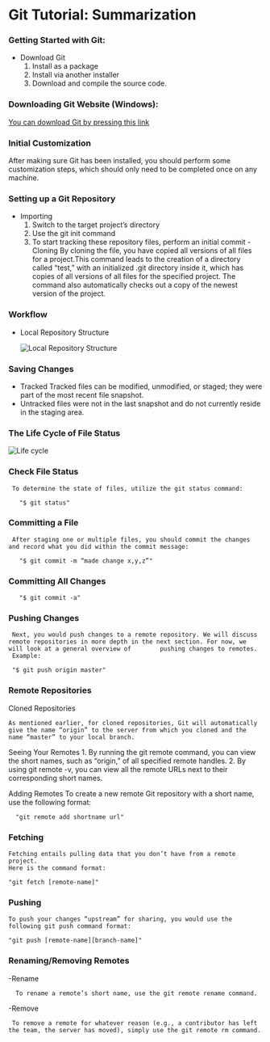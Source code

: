 # Git Tutorial: Summarization
### Getting Started with Git:
- Download Git
  1. Install as a package
  2. Install via another installer
  3. Download and compile the source code.
### Downloading Git Website (Windows):

[You can download Git by pressing this link](http://git-scm.com/download/win)

### Initial Customization
  After making sure Git has been installed, you should perform some customization steps, which should only need to be completed once on any machine.
  
  
  
  ### Setting up a Git Repository
   - Importing
     1. Switch to the target project’s directory
     2. Use the git init command
     3. To start tracking these repository files, perform an initial commit
    - Cloning
     By cloning the file, you have copied all versions of all files for a project.This command leads to the creation of a directory called “test,” with an initialized .git              directory inside it, which has copies of all versions of all files for the specified project. The command also automatically checks out a copy of the newest version of the        project.
     
     
   ### Workflow
   - Local Repository Structure
   
     ![Local Repository Structure](https://image.slidesharecdn.com/gitbranchstregagycasestudywoogenius-140314152231-phpapp01/95/git-branch-stregagy-case-study-2-638.jpg?cb=1413975847)


### Saving Changes
   - Tracked 
     Tracked files can be modified, unmodified, or staged; they were part of the most recent file snapshot.
   - Untracked 
     files were not in the last snapshot and do not currently reside in the staging area.


### The Life Cycle of File Status

   ![Life cycle](https://files.speakerdeck.com/presentations/238e9010b7930131988a16de6c2ebfa3/slide_11.jpg)
   
 ### Check File Status
     To determine the state of files, utilize the git status command:
     
       "$ git status"
       
 ### Committing a File
     After staging one or multiple files, you should commit the changes and record what you did within the commit message:
     
       "$ git commit -m “made change x,y,z”"
 ### Committing All Changes
 
       "$ git commit -a"
 ### Pushing Changes
     Next, you would push changes to a remote repository. We will discuss remote repositories in more depth in the next section. For now, we will look at a general overview of        pushing changes to remotes.
     Example:
     
     "$ git push origin master"
     
     
 ### Remote Repositories
   Cloned Repositories
   
    As mentioned earlier, for cloned repositories, Git will automatically give the name “origin” to the server from which you cloned and the name “master” to your local branch.
  
  Seeing Your Remotes
    1. By running the git remote command, you can view the short names, such as “origin,” of all specified remote handles. 
    2. By using git remote -v, you can view all the remote URLs next to their corresponding short names.
  
  Adding Remotes
      To create a new remote Git repository with a short name, use the following format:
    
      "git remote add shortname url"
      
 ### Fetching
    Fetching entails pulling data that you don’t have from a remote project.
    Here is the command format:
  
    "git fetch [remote-name]"
  
  ### Pushing
    To push your changes “upstream” for sharing, you would use the following git push command format:

    "git push [remote-name][branch-name]"
    
  ### Renaming/Removing Remotes
   -Rename

      To rename a remote’s short name, use the git remote rename command.
     
   -Remove

     To remove a remote for whatever reason (e.g., a contributor has left the team, the server has moved), simply use the git remote rm command.
   ### 
